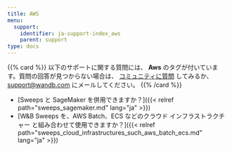 ```yaml
---
title: AWS
menu:
  support:
    identifier: ja-support-index_aws
    parent: support
type: docs
---
```


{{% card %}}
以下のサポートに関する質問には、 <b>Aws</b> のタグが付いています。質問の回答が見つからない場合は、 [コミュニティに質問](https://community.wandb.ai/) してみるか、 [support@wandb.com](mailto:support@wandb.com) にメールしてください。
{{% /card %}}

- [Sweeps と SageMaker を併用できますか？]({{< relref path="sweeps_sagemaker.md" lang="ja" >}})
- [W&B Sweeps を、AWS Batch、ECS などのクラウド インフラストラクチャー と組み合わせて使用​​できますか？]({{< relref path="sweeps_cloud_infrastructures_such_aws_batch_ecs.md" lang="ja" >}})
